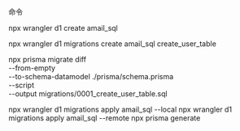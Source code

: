 命令

npx wrangler d1 create amail_sql 

npx wrangler d1 migrations create amail_sql create_user_table

npx prisma migrate diff \
  --from-empty \
  --to-schema-datamodel ./prisma/schema.prisma \
  --script \
  --output migrations/0001_create_user_table.sql


npx wrangler d1 migrations apply amail_sql --local
npx wrangler d1 migrations apply amail_sql --remote
npx prisma generate